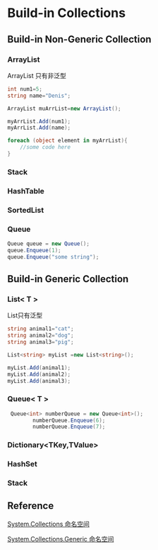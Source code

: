 ﻿# Build-in Collections
## Build-in Non-Generic Collection
### ArrayList
ArrayList 只有非泛型
```csharp
int num1=5;
string name="Denis";

ArrayList muArrList=new ArrayList();

myArrList.Add(num1);
myArrList.Add(name);

foreach (object element in myArrList){
	//some code here
}

```

### Stack
### HashTable
### SortedList
### Queue
```csharp
Queue queue = new Queue();
queue.Enqueue(1);
queue.Enqueue("some string");
```
## Build-in Generic Collection
### List< T >
List只有泛型

```csharp
string animal1="cat";
string animal2="dog";
string animal3="pig";

List<string> myList =new List<string>();

myList.Add(animal1);
myList.Add(animal2);
myList.Add(animal3);


```

### Queue< T >
```csharp
 Queue<int> numberQueue = new Queue<int>();
        numberQueue.Enqueue(6);
        numberQueue.Enqueue(7);
```

### Dictionary<TKey,TValue>

### HashSet<T>


### Stack<T>
## Reference 


[System.Collections 命名空间](https://docs.microsoft.com/zh-cn/dotnet/api/system.collections?view=net-6.0)

[System.Collections.Generic 命名空间](https://docs.microsoft.com/zh-cn/dotnet/api/system.collections.generic?view=net-6.0)